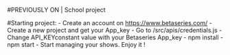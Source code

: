 #PREVIOUSLY ON | School project

#Starting project:
    - Create an account on https://www.betaseries.com/
    - Create a new project and get your App_key
    - Go to /src/apis/credentials.js
    - Change API_KEYconstant value with your Betaseries App_key
    - npm install
    - npm start 
    - Start managing your shows. Enjoy it !
